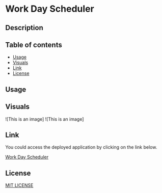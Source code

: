# Work Day Scheduler
## Description



## Table of contents

* [Usage](#Usage)
* [Visuals](#Visuals)
* [Link](#Link)
* [License](#License)

## Usage


## Visuals
![This is an image]
![This is an image]


## Link 
You could access the deployed application by clicking on the link below. 

[Work Day Scheduler]()

## License
[MIT LICENSE](https://raw.githubusercontent.com/Ruskin20/Work-Day-Scheduler/master/LICENSE)


